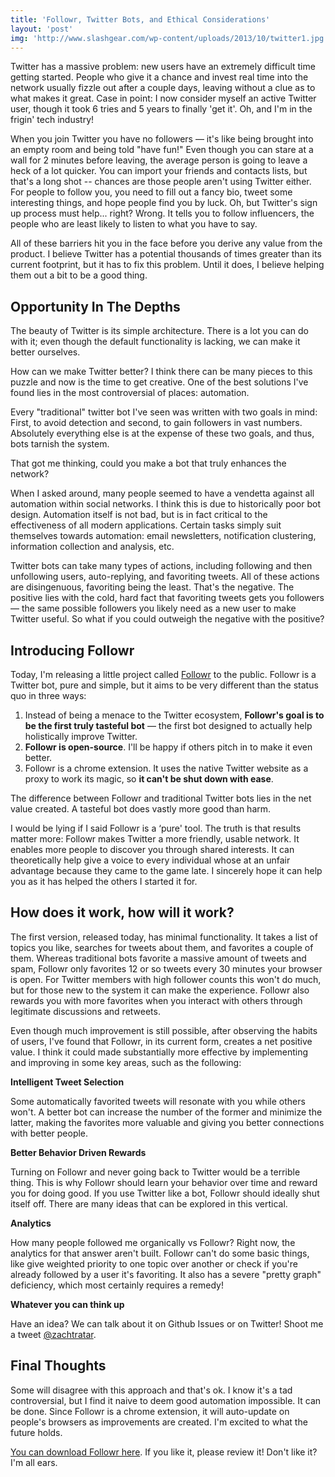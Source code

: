 ```yaml
---
title: 'Followr, Twitter Bots, and Ethical Considerations'
layout: 'post'
img: 'http://www.slashgear.com/wp-content/uploads/2013/10/twitter1.jpg'
---
```


Twitter has a massive problem: new users have an extremely difficult time getting started. People who give it a chance and invest real time into the network usually fizzle out after a couple days, leaving without a clue as to what makes it great. Case in point: I now consider myself an active Twitter user, though it took 6 tries and 5 years to finally 'get it'. Oh, and I'm in the frigin' tech industry!

When you join Twitter you have no followers — it's like being brought into an empty room and being told "have fun!" Even though you can stare at a wall for 2 minutes before leaving, the average person is going to leave a heck of a lot quicker. You can import your friends and contacts lists, but that's a long shot -- chances are those people aren't using Twitter either. For people to follow you, you need to fill out a fancy bio, tweet some interesting things, and hope people find you by luck. Oh, but Twitter's sign up process must help... right? Wrong. It tells you to follow influencers, the people who are least likely to listen to what you have to say.

All of these barriers hit you in the face before you derive any value from the product. I believe Twitter has a potential thousands of times greater than its current footprint, but it has to fix this problem. Until it does, I believe helping them out a bit to be a good thing.

Opportunity In The Depths
-------------------------

The beauty of Twitter is its simple architecture. There is a lot you can do with it; even though the default functionality is lacking, we can make it better ourselves.

How can we make Twitter better? I think there can be many pieces to this puzzle and now is the time to get creative. One of the best solutions I've found lies in the most controversial of places: automation.

Every "traditional" twitter bot I've seen was written with two goals in mind: First, to avoid detection and second, to gain followers in vast numbers. Absolutely everything else is at the expense of these two goals, and thus, bots tarnish the system.

That got me thinking, could you make a bot that truly enhances the network?

When I asked around, many people seemed to have a vendetta against all automation within social networks. I think this is due to historically poor bot design. Automation itself is not bad, but is in fact critical to the effectiveness of all modern applications. Certain tasks simply suit themselves towards automation: email newsletters, notification clustering, information collection and analysis, etc.

Twitter bots can take many types of actions, including following and then unfollowing users, auto-replying, and favoriting tweets. All of these actions are disingenuous, favoriting being the least. That's the negative. The positive lies with the cold, hard fact that favoriting tweets gets you followers — the same possible followers you likely need as a new user to make Twitter useful. So what if you could outweigh the negative with the positive?

Introducing Followr
-------------------

Today, I'm releasing a little project called [Followr](http://ztratar.github.io/followr) to the public. Followr is a Twitter bot, pure and simple, but it aims to be very different than the status quo in three ways:

1. Instead of being a menace to the Twitter ecosystem, **Followr's goal is to be the first truly tasteful bot** — the first bot designed to actually help holistically improve Twitter.
2. **Followr is open-source**. I'll be happy if others pitch in to make it even better.
3. Followr is a chrome extension. It uses the native Twitter website as a proxy to work its magic, so **it can't be shut down with ease**.

The difference between Followr and traditional Twitter bots lies in the net value created. A tasteful bot does vastly more good than harm. 

I would be lying if I said Followr is a ‘pure' tool. The truth is that results matter more: Followr makes Twitter a more friendly, usable network. It enables more people to discover you through shared interests. It can theoretically help give a voice to every individual whose at an unfair advantage because they came to the game late. I sincerely hope it can help you as it has helped the others I started it for.

How does it work, how will it work?
-----------------------------------

The first version, released today, has minimal functionality. It takes a list of topics you like, searches for tweets about them, and favorites a couple of them. Whereas traditional bots favorite a massive amount of tweets and spam, Followr only favorites 12 or so tweets every 30 minutes your browser is open. For Twitter members with high follower counts this won't do much, but for those new to the system it can make the experience. Followr also rewards you with more favorites when you interact with others through legitimate discussions and retweets.

Even though much improvement is still possible, after observing the habits of users, I've found that Followr, in its current form, creates a net positive value. I think it could made substantially more effective by implementing and improving in some key areas, such as the following:

**Intelligent Tweet Selection**

Some automatically favorited tweets will resonate with you while others won't. A better bot can increase the number of the former and minimize the latter, making the favorites more valuable and giving you better connections with better people.

**Better Behavior Driven Rewards**

Turning on Followr and never going back to Twitter would be a terrible thing. This is why Followr should learn your behavior over time and reward you for doing good. If you use Twitter like a bot, Followr should ideally shut itself off. There are many ideas that can be explored in this vertical.

**Analytics**

How many people followed me organically vs Followr? Right now, the analytics for that answer aren't built. Followr can't do some basic things, like give weighted priority to one topic over another or check if you're already followed by a user it's favoriting. It also has a severe "pretty graph" deficiency, which most certainly requires a remedy!

**Whatever you can think up**

Have an idea? We can talk about it on Github Issues or on Twitter! Shoot me a tweet [@zachtratar](http://twitter.com/zachtratar).

Final Thoughts
--------------

Some will disagree with this approach and that's ok. I know it's a tad controversial, but I find it naive to deem good automation impossible. It can be done. Since Followr is a chrome extension, it will auto-update on people's browsers as improvements are created. I'm excited to what the future holds.

[You can download Followr here](http://ztratar.github.io/followr). If you like it, please review it! Don't like it? I'm all ears.
